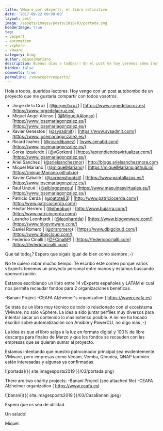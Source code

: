 ```yaml
---
title: VMware por vExperts, el libro definitivo
date: '2017-09-22 00:00:00'
layout: post
image: /assets/images/posts/2019/03/portada.png
headerImage: true
tag:
- vexpert
- automation
- vsphere
- vmware
category: blog
author: miquelMariano
description: Buenos dias a tod@as!! En el post de hoy veremos cómo instalar la última versión de PowerCLI 11.1 sobre windows
hidden: false
comments: true
permalink: /vmwareporvexperts/
---
```


Hola a todos, queridos lectores. Hoy vengo con un post autobombo de un proyecto que me gustaria compartir con todos vosotros.

- Jorge de la Cruz | ([@jorgedlcruz](https://twitter.com/jorgedlcruz)) | [https://www.jorgedelacruz.es](https://www.jorgedelacruz.es)
- Miguel Angel Alonso | ([@MiguelAAlonso](https://twitter.com/jorgedlcruz)) | [https://www.josemariagonzalez.es/](https://www.josemariagonzalez.es/)
- Xavier Genestos | ([@sysadmit](https://twitter.com/jorgedlcruz)) | [https://www.sysadmit.com/](https://www.josemariagonzalez.es/)
- Ricard Ibañez | ([@ricardibanez](https://twitter.com/jorgedlcruz)) | [www.cenabit.com](https://www.josemariagonzalez.es/)
- Gorka Izquierdo | ([@vGorkon](https://twitter.com/jorgedlcruz)) | [https://aprendiendoavirtualizar.com/](https://www.josemariagonzalez.es/)
- Ariel Sanchez | ([@arielsanchezmor](https://twitter.com/jorgedlcruz)) | http://blogs.arielsanchezmora.com
- Miquel Mariano | ([@miquelMariano](https://twitter.com/miquelMariano)) | [https://miquelMariano.github.io](https://miquelMariano.github.io)
- Xavier Caballé | ([@screenshootsit](https://twitter.com/jorgedlcruz)) | [https://www.pantallazos.es/](https://www.josemariagonzalez.es/)
- Raul Unzué | ([@elblogdenegu](https://twitter.com/jorgedlcruz)) | [https://www.maquinasvirtuales.eu/](https://www.josemariagonzalez.es/)
- Patricio Cerda | ([@patote83](https://twitter.com/jorgedlcruz)) | [http://www.patriciocerda.com/](http://www.patriciocerda.com/)
- Hector Herrero | ([@nheobug](https://twitter.com/jorgedlcruz)) | [http://www.bujarra.com/](http://www.patriciocerda.com/)
- Leandro Leonhardt | ([@leonhardtla](https://twitter.com/jorgedlcruz)) | [https://www.blogvmware.com/](https://www.blogvmware.com/)
- Daniel Romero | ([@drsromero](https://twitter.com/jorgedlcruz)) | [https://www.dbigcloud.com/](https://www.dbigcloud.com/)
- Federico Cinalli | ([@FCinalliP](https://twitter.com/jorgedlcruz)) | [https://federicocinalli.com](https://federicocinalli.com)


Que tal todo¿? Espero que sigais igual de bien como siempre ;-)

No te quiero robar mucho tiempo. Te escribo este correo porque varios vExperts tenemos un proyecto personal entre manos y estamos buscando sponsorización.

Estamos escribiendo un libro entre 14 vExperts españoles y LATAM el cual nos permita recaudar fondos para 2 organizaciones benéficas.

-Banani Project 
-CEAFA Alzheimer's organization ( https://www.ceafa.es)

Se trata de un libro muy técnico de todo lo relacionado con el ecosistema VMware, no solo vSphere. La idea a sido juntar perfiles muy diversos para intentar sacar un contenido lo mas extenso posible. A mi me ha tocado escribir sobre automatización con Ansible y PowerCLI, no digo mas ;-)

La idea es que el libro salga a la luz en formato digital y 100% de libre descarga para finales de Marzo y que los fondos se recauden con las empresas que se quieran sumar al proyecto.

Estamos intentando que nuestro patrocinador principal sea evidentemente VMware, pero empresas como Veeam, Vembu, Qloudea, QNAP también están interesadas y algunas ya confirmadas.


![portada]({{ site.imagesposts2019 }}/03/portada.png)



There are two charity projects:
-Banani Project (see attached file)
-CEAFA Alzheimer organization ( https://www.ceafa.es)

![banani]({{ site.imagesposts2019 }}/03/CasaBanani.jpeg)

Espero que os sea de utilidad.

Un saludo!

Miquel.


